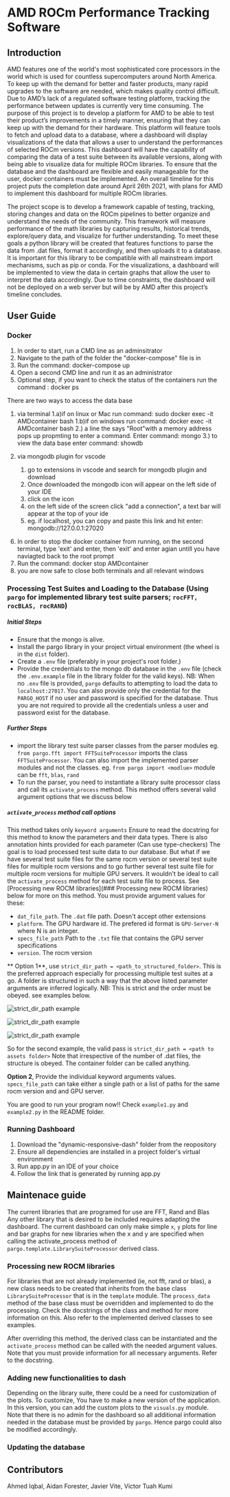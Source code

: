 # AMD ROCm Performance Tracking Software 



## Introduction

AMD features one of the world's most sophisticated core processors in the world which is used for countless supercomputers around North America.  To keep up with the demand for better and faster products, many rapid upgrades to the software are needed, which makes quality control difficult.  Due to AMD’s lack of a regulated software testing platform, tracking the performance between updates is currently very time consuming.  The purpose of this project is to develop a platform for AMD to be able to test their product’s improvements in a timely manner, ensuring that they can keep up with the demand for their hardware.  This platform will feature tools to fetch and upload data to a database, where a dashboard will display visualizations of the data that allows a user to understand the performances of selected ROCm versions. This dashboard will have the capability of comparing the data of a test suite between its available versions, along with being able to visualize data for multiple ROCm libraries. To ensure that the database and the dashboard are flexible and easily manageable for the user, docker containers must be implemented. An overall timeline for this project puts the completion date around April 26th 2021, with plans for AMD to implement this dashboard for multiple ROCm libraries.

The project scope is to develop a framework capable of testing, tracking, storing changes and data on the ROCm pipelines to better organize and understand the needs of the community. This framework will measure performance of the math libraries by capturing results, historical trends, explore/query data, and visualize for further understanding. To meet these goals a python library will be created that features functions to parse the data from .dat files, format it accordingly, and then uploads it to a database.  It is important for this library to be compatible with all mainstream import mechanisms, such as pip or conda.  For the visualizations, a dashboard will be implemented to view the data in certain graphs that allow the user to interpret the data accordingly.  Due to time constraints, the dashboard will not be deployed on a web server but will be by AMD after this project’s timeline concludes.


## User Guide

### Docker

1. In order to start, run a CMD line as an adminsitrator
2. Navigate to the path of the folder the "docker-compose" file is in
3. Run the command: docker-compose up
4. Open a second CMD line and run it as an administrator
5. Optional step, if you want to check the status of the containers run the command : docker ps

There are two ways to access the data base
1) via terminal
	1.a)if on linux or Mac run command: sudo docker exec -it AMDcontainer bash
	1.b)if on windows run command: docker exec -it AMDcontainer bash
	2.) a line the says "Root"with a memory address pops up propmting to enter a command.
		Enter command: mongo
	3.) to view the data base enter command: showdb

2) via mongodb plugin for vscode
	1) go to extensions in vscode and search for mongodb plugin and download
	2) Once downloaded the mongodb icon will appear on the left side of your IDE
	3) click on the icon
	4) on the left side of the screen click "add a connection", a text bar will appear at the top of your ide
	5) eg. if localhost, you can copy and paste this link and hit enter: mongodb://127.0.0.1:27020

6. In order to stop the docker container from running, on the second terminal, type 'exit' and enter, then 'exit' and enter agian untill
	you have naviagted back to the root prompt
7. Run the command: docker stop AMDcontainer
8. you are now safe to close both terminals and all relevant windows


### Processing Test Suites and Loading to the Database (Using `pargo` for implemented library test suite parsers; `rocFFT, rocBLAS, rocRAND`)
##### Initial Steps
- Ensure that the mongo is alive.
- Install the pargo library in your project virtual environment (the wheel is in the `dist` folder).
- Create a `.env` file (preferably in your project's root folder.)
- Provide the credentials to the mongo db database in the `.env` file (check the `.env.example` file in the library folder for the valid keys). NB: When no `.env` file is provided, `pargo` defaults to attempting to load the data to `localhost:27017`. You can also provide only the credential for the `PARGO_HOST` if no user and password is specified for the database. Thus you are not required to provide all the credentials unless a user and password exist for the database.

##### Further Steps
- import the library test suite parser classes from the parser modules  eg. `from pargo.fft import FFTSuiteProcessor` imports the class `FFTSuiteProcessor`. You can also import the implemented parser modules and not the classes. eg. `from pargo import <modlue>` module can be `fft`, `blas`, `rand`
- To run the parser, you need to instantiate a library suite processor class and call its `activate_process` method. This method offers several valid argument options that we discuss below

##### `activate_process` method call options
This method takes only `keyword arguments`
Ensure to read the docstring for this method to know the parameters and their data types. There is also annotation hints provided for each parameter (Can use type-checkers)
The goal is to load processed test suite data to our database. But what if we have several test suite files for the same rocm version or several test suite files for multiple rocm versions and to go further several test suite file for multiple rocm versions for multiple GPU servers. It wouldn't be ideal to call the `activate_process` method for each test suite file to process. See [Processing new ROCM libraries](### Processing new ROCM libraries) below for more on this method. You must provide argument values for these:
- `dat_file_path`. The `.dat` file path. Doesn't accept other extensions
- `platform`. The GPU hardware id. The prefered id format is `GPU-Server-N` where N is an integer. 
- `specs_file_path` Path to the `.txt` file that contains the GPU server specifications
- `version`. The rocm version

** Option 1**, use `strict_dir_path = <path_to_structured_folder>`. This is the preferred approach especially for processing multiple test suites at a go. A folder is structured in such a way that the above listed parameter arguments are inferred logically. NB: This is strict and the order must be obeyed. see examples below.

![strict_dir_path example](Tree3.png)

![strict_dir_path example](Tree.png)

![strict_dir_path example](Tree2.png)

So for the second example, the valid pass is `strict_dir_path = <path to assets folder>`
Note that irrespective of the number of .dat files, the structure is obeyed. The container folder can be called anything.

**Option 2**, Provide the individual keyword arguments values. `specs_file_path` can take either a single path or a list of paths for the same rocm version and and GPU server.

You are good to run your program now!! Check `example1.py` and `example2.py` in the README folder.


### Running Dashboard

1) Download the "dynamic-responsive-dash" folder from the reopository
2) Ensure all dependiencies are installed in a project folder's virtual environment
3) Run app.py in an IDE of your choice
4) Follow the link that is generated by running app.py


## Maintenace guide

The current libraries that are programed for use are FFT, Rand and Blas  
Any other library that is desired to be included requires adapting the dashboard. The current dashboard can only make simple `x`, `y` plots for line and bar graphs for new libraries when the x and y are specified when calling the activate_process method of `pargo.template.LibrarySuiteProcessor` derived class.

### Processing new ROCM libraries
For libraries that are not already implemented (ie, not fft, rand or blas), a new class needs to be created that inherits from the base class `LibrarySuiteProcessor` that is in the `template` module.  The `process_data` method of the base class must be overridden and implemented to do the processing. Check the docstrings of the class and method for more information on this. Also refer to the implemented derived classes to see examples.

After overriding this method, the derived class can be instantiated and the `activate_process` method can be called with the needed argument values. Note that you must provide information for all necessary arguments. Refer to the docstring.


### Adding new functionalities to dash
Depending on the library suite, there could be a need for customization of the plots. To customize, You have to make a new version of the application. In this version, you can add the custom plots to the `visuals.py` module. Note that there is no admin for the dashboard so all additional information needed in the database must be provided by `pargo`. Hence pargo could also be modified accordingly.

### Updating the database



## Contributors

Ahmed Iqbal, Aidan Forester, Javier Vite, Victor Tuah Kumi
